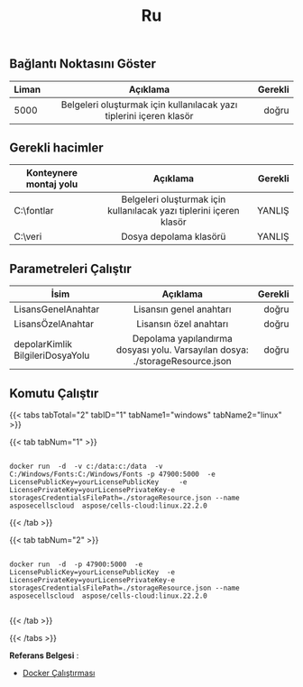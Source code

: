 ﻿---
title: Ru
second_title: Aspose.Cells Cloud Documen
type: docs
url: /tr/docker/run/
description: Docker için Aspose.Cells Cloud nasıl çalıştırılır
weight: 30
---
## Bağlantı Noktasını Göster

Liman | Açıklama | Gerekli
---|:--:|---:
5000 | Belgeleri oluşturmak için kullanılacak yazı tiplerini içeren klasör | doğru


##  Gerekli hacimler ##
Konteynere montaj yolu | Açıklama | Gerekli
---|:--:|---:
C:\fontlar | Belgeleri oluşturmak için kullanılacak yazı tiplerini içeren klasör | YANLIŞ
C:\veri | Dosya depolama klasörü | YANLIŞ

##  Parametreleri Çalıştır ##

İsim | Açıklama | Gerekli
---|:--:|---:
LisansGenelAnahtar | Lisansın genel anahtarı | doğru
LisansÖzelAnahtar | Lisansın özel anahtarı | doğru
depolarKimlik BilgileriDosyaYolu | Depolama yapılandırma dosyası yolu. Varsayılan dosya: ./storageResource.json | doğru

##  Komutu Çalıştır ##

{{< tabs tabTotal="2" tabID="1" tabName1="windows" tabName2="linux" >}}

{{< tab tabNum="1" >}}

```windows

docker run  -d  -v c:/data:c:/data  -v C:/Windows/Fonts:C:/Windows/Fonts -p 47900:5000  -e LicensePublicKey=yourLicensePublicKey	 -e LicensePrivateKey=yourLicensePrivateKey-e storagesCredentialsFilePath=./storageResource.json --name asposecellscloud  aspose/cells-cloud:linux.22.2.0

```

{{< /tab >}}

{{< tab tabNum="2" >}}

```linux

docker run  -d  -p 47900:5000  -e LicensePublicKey=yourLicensePublicKey	 -e LicensePrivateKey=yourLicensePrivateKey-e storagesCredentialsFilePath=./storageResource.json --name asposecellscloud  aspose/cells-cloud:linux.22.2.0


```

{{< /tab >}}

{{< /tabs >}}


**Referans Belgesi** : 
  - [Docker Çalıştırması]( https://docs.docker.com/engine/reference/commandline/run/)